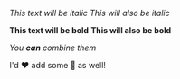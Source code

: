 *This text will be italic*
_This will also be italic_

**This text will be bold**
__This will also be bold__

_You **can** combine them_

I'd :heart: add some :tada: as well!
